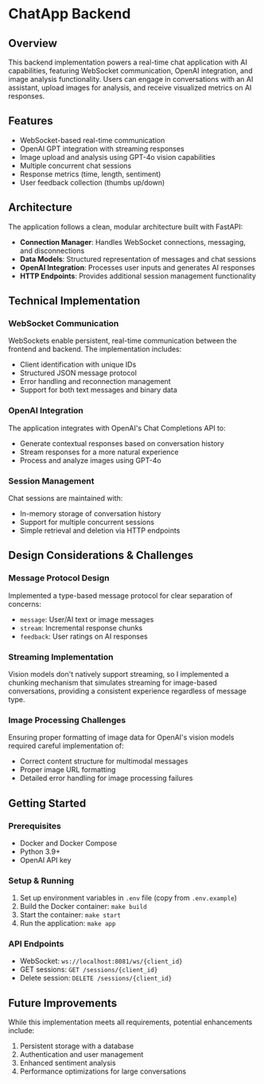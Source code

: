 # ChatApp Backend

## Overview

This backend implementation powers a real-time chat application with AI capabilities, featuring WebSocket communication, OpenAI integration, and image analysis functionality. Users can engage in conversations with an AI assistant, upload images for analysis, and receive visualized metrics on AI responses.

## Features

- WebSocket-based real-time communication
- OpenAI GPT integration with streaming responses
- Image upload and analysis using GPT-4o vision capabilities
- Multiple concurrent chat sessions
- Response metrics (time, length, sentiment)
- User feedback collection (thumbs up/down)

## Architecture

The application follows a clean, modular architecture built with FastAPI:

- **Connection Manager**: Handles WebSocket connections, messaging, and disconnections
- **Data Models**: Structured representation of messages and chat sessions
- **OpenAI Integration**: Processes user inputs and generates AI responses
- **HTTP Endpoints**: Provides additional session management functionality

## Technical Implementation

### WebSocket Communication

WebSockets enable persistent, real-time communication between the frontend and backend. The implementation includes:

- Client identification with unique IDs
- Structured JSON message protocol
- Error handling and reconnection management
- Support for both text messages and binary data

### OpenAI Integration

The application integrates with OpenAI's Chat Completions API to:

- Generate contextual responses based on conversation history
- Stream responses for a more natural experience
- Process and analyze images using GPT-4o

### Session Management

Chat sessions are maintained with:

- In-memory storage of conversation history
- Support for multiple concurrent sessions
- Simple retrieval and deletion via HTTP endpoints

## Design Considerations & Challenges

### Message Protocol Design

Implemented a type-based message protocol for clear separation of concerns:

- `message`: User/AI text or image messages
- `stream`: Incremental response chunks
- `feedback`: User ratings on AI responses

### Streaming Implementation

Vision models don't natively support streaming, so I implemented a chunking mechanism that simulates streaming for image-based conversations, providing a consistent experience regardless of message type.

### Image Processing Challenges

Ensuring proper formatting of image data for OpenAI's vision models required careful implementation of:

- Correct content structure for multimodal messages
- Proper image URL formatting
- Detailed error handling for image processing failures

## Getting Started

### Prerequisites

- Docker and Docker Compose
- Python 3.9+
- OpenAI API key

### Setup & Running

1. Set up environment variables in `.env` file (copy from `.env.example`)
2. Build the Docker container: `make build`
3. Start the container: `make start`
4. Run the application: `make app`

### API Endpoints

- WebSocket: `ws://localhost:8081/ws/{client_id}`
- GET sessions: `GET /sessions/{client_id}`
- Delete session: `DELETE /sessions/{client_id}`

## Future Improvements

While this implementation meets all requirements, potential enhancements include:

1. Persistent storage with a database
2. Authentication and user management
3. Enhanced sentiment analysis
4. Performance optimizations for large conversations
